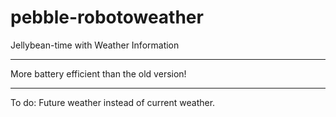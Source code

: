 pebble-robotoweather
====================

Jellybean-time with Weather Information


---

More battery efficient than the old version! 

---


To do:
Future weather instead of current weather.
